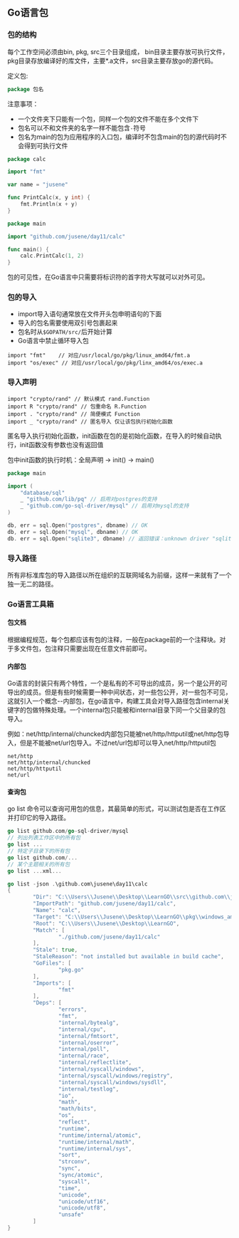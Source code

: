 ## Go语言包

### 包的结构

每个工作空间必须由bin, pkg, src三个目录组成， bin目录主要存放可执行文件，pkg目录存放编译好的库文件，主要*.a文件，src目录主要存放go的源代码。

定义包:
```go
package 包名
```

注意事项：

- 一个文件夹下只能有一个包，同样一个包的文件不能在多个文件下
- 包名可以不和文件夹的名字一样不能包含`-`符号
- 包名为main的包为应用程序的入口包，编译时不包含main的包的源代码时不会得到可执行文件

```go
package calc

import "fmt"

var name = "jusene"

func PrintCalc(x, y int) {
	fmt.Println(x + y)
}
```

```go
package main

import "github.com/jusene/day11/calc"

func main() {
	calc.PrintCalc(1, 2)
}
```

包的可见性，在Go语言中只需要将标识符的首字符大写就可以对外可见。

### 包的导入

- import导入语句通常放在文件开头包申明语句的下面
- 导入的包名需要使用双引号包裹起来
- 包名时从`$GOPATH/src/`后开始计算
- Go语言中禁止循环导入包

```
import "fmt"    // 对应/usr/local/go/pkg/linux_amd64/fmt.a
import "os/exec" // 对应/usr/local/go/pkg/linx_amd64/os/exec.a
```

### 导入声明

```
import "crypto/rand" // 默认模式 rand.Function
import R "crypto/rand" // 包重命名 R.Function
import . "crypto/rand" // 简便模式 Function
import _ "crypto/rand" // 匿名导入 仅让该包执行初始化函数
```

匿名导入执行初始化函数，init函数在包的是初始化函数，在导入的时候自动执行，init函数没有参数也没有返回值

包中init函数的执行时机：全局声明 -> init() -> main()

```go
package main

import (
    "database/sql"
    _ "github.com/lib/pq" // 启用对postgres的支持
    _ "github.com/go-sql-driver/mysql" // 启用对mysql的支持
)

db, err = sql.Open("postgres", dbname) // OK
db, err = sql.Open("mysql", dbname) // OK
db. err = sql.Open("sqlite3", dbname) // 返回错误：unknown driver "sqlite3"
```

### 导入路径

所有非标准库包的导入路径以所在组织的互联网域名为前缀，这样一来就有了一个独一无二的路径。

### Go语言工具箱

#### 包文档

根据编程规范，每个包都应该有包的注释，一般在package前的一个注释块。对于多文件包，包注释只需要出现在任意文件前即可。

#### 内部包

Go语言的封装只有两个特性，一个是私有的不可导出的成员，另一个是公开的可导出的成员。但是有些时候需要一种中间状态，对一些包公开，对一些包不可见，这就引入一个概念--内部包，在go语言中，构建工具会对导入路径包含internal关键字的包做特殊处理。一个internal包只能被和internal目录下同一个父目录的包导入。

例如：net/http/internal/chuncked内部包只能被net/http/httputil或net/http包导入，但是不能被net/url包导入。不过net/url包却可以导入net/http/httputil包

```
net/http
net/http/internal/chuncked
net/http/httputil
net/url
```

#### 查询包

go list 命令可以查询可用包的信息，其最简单的形式，可以测试包是否在工作区并打印它的导入路径。

```go
go list github.com/go-sql-driver/mysql
// 列出列表工作区中的所有包
go list ...
// 特定子目录下的所有包
go list github.com/...
// 某个主题相关的所有包
go list ...xml...
```

```go
go list -json .\github.com\jusene\day11\calc
{
        "Dir": "C:\\Users\\Jusene\\Desktop\\LearnGO\\src\\github.com\\jusene\\day11\\calc",
        "ImportPath": "github.com/jusene/day11/calc",
        "Name": "calc",
        "Target": "C:\\Users\\Jusene\\Desktop\\LearnGO\\pkg\\windows_amd64\\github.com\\jusene\\day11\\calc.a",
        "Root": "C:\\Users\\Jusene\\Desktop\\LearnGO",
        "Match": [
                "./github.com/jusene/day11/calc"
        ],
        "Stale": true,
        "StaleReason": "not installed but available in build cache",
        "GoFiles": [
                "pkg.go"
        ],
        "Imports": [
                "fmt"
        ],
        "Deps": [
                "errors",
                "fmt",
                "internal/bytealg",
                "internal/cpu",
                "internal/fmtsort",
                "internal/oserror",
                "internal/poll",
                "internal/race",
                "internal/reflectlite",
                "internal/syscall/windows",
                "internal/syscall/windows/registry",
                "internal/syscall/windows/sysdll",
                "internal/testlog",
                "io",
                "math",
                "math/bits",
                "os",
                "reflect",
                "runtime",
                "runtime/internal/atomic",
                "runtime/internal/math",
                "runtime/internal/sys",
                "sort",
                "strconv",
                "sync",
                "sync/atomic",
                "syscall",
                "time",
                "unicode",
                "unicode/utf16",
                "unicode/utf8",
                "unsafe"
        ]
}

```